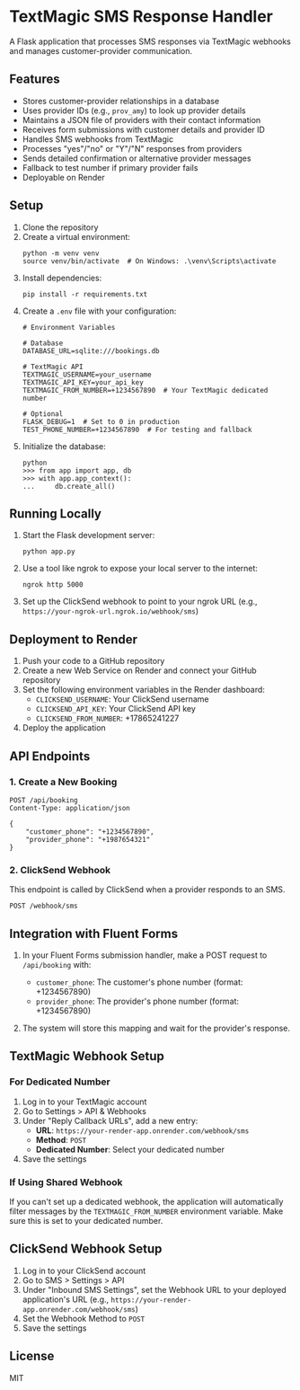 # TextMagic SMS Response Handler

A Flask application that processes SMS responses via TextMagic webhooks and manages customer-provider communication.

## Features

- Stores customer-provider relationships in a database
- Uses provider IDs (e.g., `prov_amy`) to look up provider details
- Maintains a JSON file of providers with their contact information
- Receives form submissions with customer details and provider ID
- Handles SMS webhooks from TextMagic
- Processes "yes"/"no" or "Y"/"N" responses from providers
- Sends detailed confirmation or alternative provider messages
- Fallback to test number if primary provider fails
- Deployable on Render

## Setup

1. Clone the repository
2. Create a virtual environment:
   ```
   python -m venv venv
   source venv/bin/activate  # On Windows: .\venv\Scripts\activate
   ```
3. Install dependencies:
   ```
   pip install -r requirements.txt
   ```
4. Create a `.env` file with your configuration:
   ```
   # Environment Variables

   # Database
   DATABASE_URL=sqlite:///bookings.db

   # TextMagic API
   TEXTMAGIC_USERNAME=your_username
   TEXTMAGIC_API_KEY=your_api_key
   TEXTMAGIC_FROM_NUMBER=+1234567890  # Your TextMagic dedicated number

   # Optional
   FLASK_DEBUG=1  # Set to 0 in production
   TEST_PHONE_NUMBER=+1234567890  # For testing and fallback
   ```
5. Initialize the database:
   ```
   python
   >>> from app import app, db
   >>> with app.app_context():
   ...     db.create_all()
   ```

## Running Locally

1. Start the Flask development server:
   ```
   python app.py
   ```
2. Use a tool like ngrok to expose your local server to the internet:
   ```
   ngrok http 5000
   ```
3. Set up the ClickSend webhook to point to your ngrok URL (e.g., `https://your-ngrok-url.ngrok.io/webhook/sms`)

## Deployment to Render

1. Push your code to a GitHub repository
2. Create a new Web Service on Render and connect your GitHub repository
3. Set the following environment variables in the Render dashboard:
   - `CLICKSEND_USERNAME`: Your ClickSend username
   - `CLICKSEND_API_KEY`: Your ClickSend API key
   - `CLICKSEND_FROM_NUMBER`: +17865241227
4. Deploy the application

## API Endpoints

### 1. Create a New Booking
```
POST /api/booking
Content-Type: application/json

{
    "customer_phone": "+1234567890",
    "provider_phone": "+1987654321"
}
```

### 2. ClickSend Webhook
This endpoint is called by ClickSend when a provider responds to an SMS.
```
POST /webhook/sms
```

## Integration with Fluent Forms

1. In your Fluent Forms submission handler, make a POST request to `/api/booking` with:
   - `customer_phone`: The customer's phone number (format: +1234567890)
   - `provider_phone`: The provider's phone number (format: +1234567890)

2. The system will store this mapping and wait for the provider's response.

## TextMagic Webhook Setup

### For Dedicated Number
1. Log in to your TextMagic account
2. Go to Settings > API & Webhooks
3. Under "Reply Callback URLs", add a new entry:
   - **URL**: `https://your-render-app.onrender.com/webhook/sms`
   - **Method**: `POST`
   - **Dedicated Number**: Select your dedicated number
4. Save the settings

### If Using Shared Webhook
If you can't set up a dedicated webhook, the application will automatically filter messages by the `TEXTMAGIC_FROM_NUMBER` environment variable. Make sure this is set to your dedicated number.

## ClickSend Webhook Setup

1. Log in to your ClickSend account
2. Go to SMS > Settings > API
3. Under "Inbound SMS Settings", set the Webhook URL to your deployed application's URL (e.g., `https://your-render-app.onrender.com/webhook/sms`)
4. Set the Webhook Method to `POST`
5. Save the settings

## License

MIT

